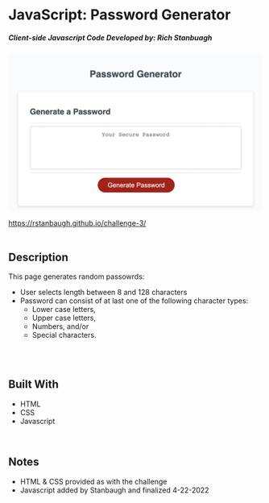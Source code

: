 # JavaScript: Password Generator
##### Client-side Javascript Code Developed by: Rich Stanbuagh <br />


![PW Generator](./Assets/images/Challenge%203%20Screen%20Shot.png)

https://rstanbaugh.github.io/challenge-3/
<br />
<br />

## Description
This page generates random passowrds:
- User selects length between 8 and 128 characters
- Password can consist of at last one of the following character types:
  - Lower case letters,
  - Upper case letters,
  - Numbers, and/or
  - Special characters.
<br />
<br />

## Built With <br />
* HTML <br />
* CSS <br />
* Javascript <br />
<br />

## Notes
* HTML & CSS provided as with the challenge
* Javascript added by Stanbaugh and finalized 4-22-2022
